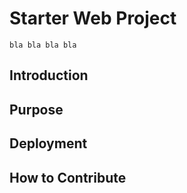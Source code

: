 # Starter Web Project

	bla bla bla bla 
## Introduction

## Purpose 

## Deployment

## How to Contribute

